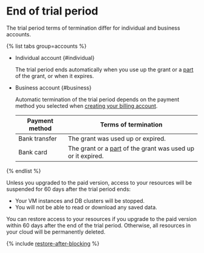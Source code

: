 # End of trial period


The trial period terms of termination differ for individual and business accounts.

{% list tabs group=accounts %}

- Individual account {#individual}

   The trial period ends automatically when you use up the grant or a [part](../../usage-grant.md) of the grant, or when it expires.

- Business account {#business}

   Automatic termination of the trial period depends on the payment method you selected when [creating your billing account](../../../billing/quickstart/index.md).

   | Payment method | Terms of termination |
   ----- | -----
   | Bank transfer | The grant was used up or expired. |
   | Bank card | The grant or a [part](../../usage-grant.md) of the grant was used up or it expired. |

{% endlist %}



Unless you upgraded to the paid version, access to your resources will be suspended for 60 days after the trial period ends:
* Your VM instances and DB clusters will be stopped.
* You will not be able to read or download any saved data.

You can restore access to your resources if you upgrade to the paid version within 60 days after the end of the trial period. Otherwise, all resources in your cloud will be permanently deleted.

{% include [restore-after-blocking](../../../_includes/restore-after-blocking.md) %}

